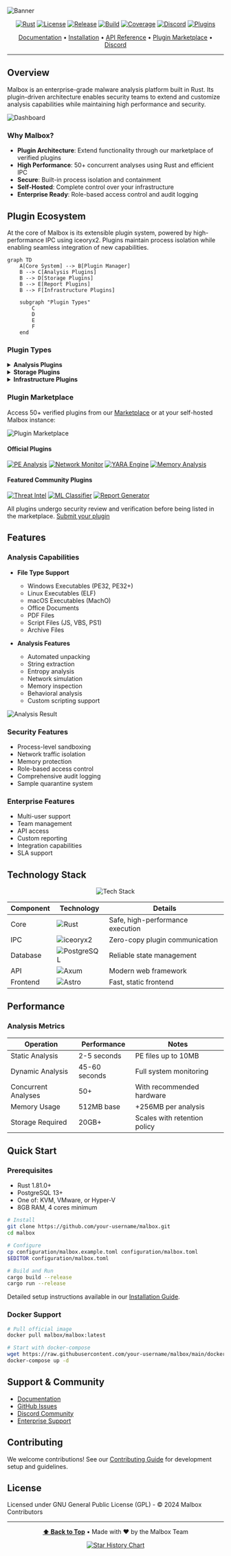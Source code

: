![Banner](assets/malbox-banner-blue.png)

<div align="center">

[![Rust](https://img.shields.io/badge/rust-%23000000.svg?style=for-the-badge&logo=rust&logoColor=white)](https://www.rust-lang.org/)
[![License](https://img.shields.io/github/license/your-username/malbox?style=for-the-badge)](LICENSE)
[![Release](https://img.shields.io/github/v/release/your-username/malbox?style=for-the-badge)](https://github.com/your-username/malbox/releases)
[![Build](https://img.shields.io/github/actions/workflow/status/your-username/malbox/rust.yml?style=for-the-badge)](https://github.com/your-username/malbox/actions)
[![Coverage](https://codecov.io/gh/your-username/malbox/branch/main/graph/badge.svg?token=123)](https://codecov.io/gh/your-username/malbox)
[![Discord](https://img.shields.io/discord/YOUR_DISCORD_ID?style=for-the-badge&logo=discord&logoColor=white)](https://discord.gg/your-invite)
[![Plugins](https://img.shields.io/badge/plugins-50%2B-blue?style=for-the-badge)](https://marketplace.malbox.io)

[Documentation](docs) • [Installation](docs/installation.md) • [API Reference](docs/api) • [Plugin Marketplace](https://marketplace.malbox.io) • [Discord](https://discord.gg/your-invite)

</div>

---

## Overview

Malbox is an enterprise-grade malware analysis platform built in Rust. Its plugin-driven architecture enables security teams to extend and customize analysis capabilities while maintaining high performance and security.

![Dashboard](assets/malbox-panel-showcase.png)

### Why Malbox?

- **Plugin Architecture**: Extend functionality through our marketplace of verified plugins
- **High Performance**: 50+ concurrent analyses using Rust and efficient IPC
- **Secure**: Built-in process isolation and containment
- **Self-Hosted**: Complete control over your infrastructure
- **Enterprise Ready**: Role-based access control and audit logging

## Plugin Ecosystem

At the core of Malbox is its extensible plugin system, powered by high-performance IPC using iceoryx2. Plugins maintain process isolation while enabling seamless integration of new capabilities.

```mermaid
graph TD
    A[Core System] --> B[Plugin Manager]
    B --> C[Analysis Plugins]
    B --> D[Storage Plugins]
    B --> E[Report Plugins]
    B --> F[Infrastructure Plugins]
    
    subgraph "Plugin Types"
        C
        D
        E
        F
    end
```

### Plugin Types

<details>
<summary><b>Analysis Plugins</b></summary>

- **Static Analysis**
  - PE/ELF/MachO analysis
  - YARA pattern matching
  - String and entropy analysis
  - Digital signature verification
  - Office document analysis
  - PDF analysis
  
- **Dynamic Analysis**
  - Process monitoring
  - Network traffic analysis
  - Memory analysis
  - Registry monitoring
  - Behavioral tracking
  - Anti-VM detection mitigation

</details>

<details>
<summary><b>Storage Plugins</b></summary>

- **Local Storage**
  - File system storage
  - Sample management
  - Result caching

- **Cloud Storage**
  - Amazon S3
  - Azure Blob Storage
  - Google Cloud Storage
  - MinIO compatible systems

</details>

<details>
<summary><b>Infrastructure Plugins</b></summary>

- **Virtualization**
  - KVM/QEMU integration
  - VMware ESXi support
  - VirtualBox management
  
- **Containerization**
  - Docker support
  - Kubernetes integration
  - Custom providers

</details>

### Plugin Marketplace

Access 50+ verified plugins from our [Marketplace](https://marketplace.malbox.io) or at your self-hosted Malbox instance:

![Plugin Marketplace](https://github.com/user-attachments/assets/56ea97a7-4e84-4cba-a02a-17932a27c8a6)


#### Official Plugins
[![PE Analysis](https://img.shields.io/badge/PE%20Analysis-1.2.0-blue?style=flat-square&logo=windows)](https://marketplace.malbox.io/plugins/pe-analysis)
[![Network Monitor](https://img.shields.io/badge/Network%20Monitor-2.0.1-blue?style=flat-square&logo=wireshark)](https://marketplace.malbox.io/plugins/network-monitor)
[![YARA Engine](https://img.shields.io/badge/YARA%20Engine-3.1.0-blue?style=flat-square&logo=search)](https://marketplace.malbox.io/plugins/yara-engine)
[![Memory Analysis](https://img.shields.io/badge/Memory%20Analysis-1.0.2-blue?style=flat-square&logo=memory)](https://marketplace.malbox.io/plugins/memory-analysis)

#### Featured Community Plugins
[![Threat Intel](https://img.shields.io/badge/Threat%20Intel-2.1.0-green?style=flat-square)](https://marketplace.malbox.io/plugins/threat-intel)
[![ML Classifier](https://img.shields.io/badge/ML%20Classifier-1.5.0-green?style=flat-square)](https://marketplace.malbox.io/plugins/ml-classifier)
[![Report Generator](https://img.shields.io/badge/Report%20Generator-2.2.1-green?style=flat-square)](https://marketplace.malbox.io/plugins/report-gen)

All plugins undergo security review and verification before being listed in the marketplace. [Submit your plugin](docs/plugins/publishing.md)

## Features

### Analysis Capabilities

- **File Type Support**
  - Windows Executables (PE32, PE32+)
  - Linux Executables (ELF)
  - macOS Executables (MachO)
  - Office Documents
  - PDF Files
  - Script Files (JS, VBS, PS1)
  - Archive Files

- **Analysis Features**
  - Automated unpacking
  - String extraction
  - Entropy analysis
  - Network simulation
  - Memory inspection
  - Behavioral analysis
  - Custom scripting support

![Analysis Result](https://github.com/user-attachments/assets/a0d7d3d5-c4b0-4079-8264-8fc617205ae8)

### Security Features

- Process-level sandboxing
- Network traffic isolation
- Memory protection
- Role-based access control
- Comprehensive audit logging
- Sample quarantine system

### Enterprise Features

- Multi-user support
- Team management
- API access
- Custom reporting
- Integration capabilities
- SLA support

## Technology Stack

<p align="center">
  <img src="https://github-readme-tech-stack.vercel.app/api/cards?title=Malbox+Core+Technologies&align=center&titleAlign=center&lineCount=2&line1=rust%2CRust+Core%2C6b1919%3Btokio%2CAsync+Runtime%2C7c5af5%3Bpostgresql%2CDatabase%2C346891%3B&line2=iceoryx2%2CIPC%2C844FBA%3Baxum%2CAPI%2CF25F2E%3Bastro%2CFrontend%2C61DAFB%3B" alt="Tech Stack" />
</p>

| Component | Technology | Details |
|-----------|------------|----------|
| Core | ![Rust](https://img.shields.io/badge/rust-1.81.0-orange.svg) | Safe, high-performance execution |
| IPC | ![iceoryx2](https://img.shields.io/badge/iceoryx2-latest-blue.svg) | Zero-copy plugin communication |
| Database | ![PostgreSQL](https://img.shields.io/badge/postgresql-13+-blue.svg) | Reliable state management |
| API | ![Axum](https://img.shields.io/badge/axum-latest-green.svg) | Modern web framework |
| Frontend | ![Astro](https://img.shields.io/badge/astro-latest-purple.svg) | Fast, static frontend |

## Performance

### Analysis Metrics

| Operation | Performance | Notes |
|-----------|-------------|--------|
| Static Analysis | 2-5 seconds | PE files up to 10MB |
| Dynamic Analysis | 45-60 seconds | Full system monitoring |
| Concurrent Analyses | 50+ | With recommended hardware |
| Memory Usage | 512MB base | +256MB per analysis |
| Storage Required | 20GB+ | Scales with retention policy |

## Quick Start

### Prerequisites
- Rust 1.81.0+
- PostgreSQL 13+
- One of: KVM, VMware, or Hyper-V
- 8GB RAM, 4 cores minimum

```bash
# Install
git clone https://github.com/your-username/malbox.git
cd malbox

# Configure
cp configuration/malbox.example.toml configuration/malbox.toml
$EDITOR configuration/malbox.toml

# Build and Run
cargo build --release
cargo run --release
```

Detailed setup instructions available in our [Installation Guide](docs/installation.md).

### Docker Support

```bash
# Pull official image
docker pull malbox/malbox:latest

# Start with docker-compose
wget https://raw.githubusercontent.com/your-username/malbox/main/docker-compose.yml
docker-compose up -d
```

## Support & Community

- [Documentation](https://docs.malbox.io)
- [GitHub Issues](https://github.com/your-username/malbox/issues)
- [Discord Community](https://discord.gg/your-invite)
- [Enterprise Support](https://malbox.io/enterprise)

## Contributing

We welcome contributions! See our [Contributing Guide](CONTRIBUTING.md) for development setup and guidelines.

## License

Licensed under GNU General Public License (GPL) - © 2024 Malbox Contributors

---

<div align="center">

**[⬆ Back to Top](#top)** • Made with ❤️ by the Malbox Team

<a href="https://star-history.com/#your-username/malbox">
  <img src="https://api.star-history.com/svg?repos=your-username/malbox&type=Date" alt="Star History Chart" />
</a>

</div>
